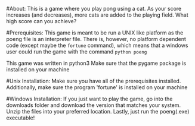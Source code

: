 #About:
This is a game where you play pong using a cat. As your score increases (and decreases), more cats are added to the playing field. What high score can you achieve?

#Prerequisites:
This game is meant to be run a UNIX like platform as the poeng file
is an interpreter file. There is, however, no platform dependent code (except maybe the `fortune` command), which means that a windows user could run the game with the command `python poeng`

This game was written in python3
Make sure that the pygame package is installed on your machine

#Unix Installation:
Make sure you have all of the prerequisites installed. Additionally, make sure the program 'fortune' is installed on your machine

#Windows Installation:
If you just want to play the game, go into the downloads folder and download the version that matches your system. Unzip the files into your preferred location. Lastly, just run the poeng(.exe) executable!

